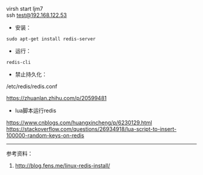 virsh start ljm7   
ssh test@192.168.122.53


- 安装： 

`sudo apt-get install redis-server`
  
  
- 运行：

`redis-cli`


- 禁止持久化： 

/etc/redis/redis.conf 

https://zhuanlan.zhihu.com/p/20599481


- lua脚本运行redis

https://www.cnblogs.com/huangxincheng/p/6230129.html
https://stackoverflow.com/questions/26934918/lua-script-to-insert-100000-random-keys-on-redis

---
参考资料：

1. http://blog.fens.me/linux-redis-install/
